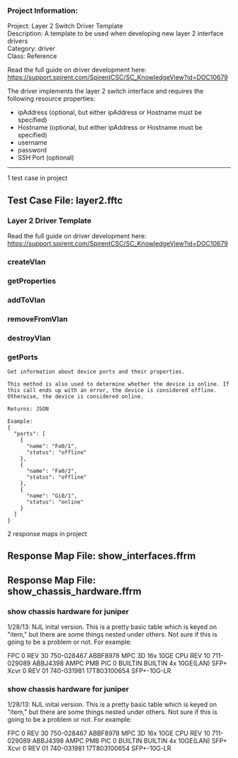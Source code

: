 ### Project Information:
Project: Layer 2 Switch Driver Template  
Description: A template to be used when developing new layer 2 interface drivers  
Category: driver  
Class: Reference  
  
Read the full guide on driver development here:  
https://support.spirent.com/SpirentCSC/SC_KnowledgeView?id=DOC10679  
  
The driver implements the layer 2 switch interface and requires the  
following resource properties:  
* ipAddress (optional, but either ipAddress or Hostname must be specified)  
* Hostname (optional, but either ipAddress or Hostname must be specified)  
* username  
* password  
* SSH Port (optional)
 ----
1 test case in project
## Test Case File: layer2.fftc
### Layer 2 Driver Template
Read the full guide on driver development here:
https://support.spirent.com/SpirentCSC/SC_KnowledgeView?id=DOC10679
### createVlan
### getProperties
### addToVlan
### removeFromVlan
### destroyVlan
### getPorts
```
Get information about device ports and their properties.

This method is also used to determine whether the device is online. If this call ends up with an error, the device is considered offline. Otherwise, the device is considered online.

Returns: JSON

Example:
{
  "ports": [
    {
      "name": "Fa0/1",
      "status": "offline"
    },
    {
      "name": "Fa0/2",
      "status": "offline"
    },
    {
      "name": "Gi0/1",
      "status": "online"
    }
  ]
}
```

2 response maps in project
## Response Map File: show_interfaces.ffrm
## Response Map File: show_chassis_hardware.ffrm
### show chassis hardware for juniper
1/28/13: NJL inital version.  This is a pretty basic table which is keyed on "item," but there are some things nested under others.  Not sure if this is going to be a problem or not.  For example:

FPC 0            REV 30   750-028467   ABBF8978          MPC 3D 16x 10GE
  CPU            REV 10   711-029089   ABBJ4398          AMPC PMB
  PIC 0                   BUILTIN      BUILTIN           4x 10GE(LAN) SFP+
    Xcvr 0       REV 01   740-031981   17T803100654      SFP+-10G-LR
### show chassis hardware for juniper
1/28/13: NJL inital version.  This is a pretty basic table which is keyed on "item," but there are some things nested under others.  Not sure if this is going to be a problem or not.  For example:

FPC 0            REV 30   750-028467   ABBF8978          MPC 3D 16x 10GE
  CPU            REV 10   711-029089   ABBJ4398          AMPC PMB
  PIC 0                   BUILTIN      BUILTIN           4x 10GE(LAN) SFP+
    Xcvr 0       REV 01   740-031981   17T803100654      SFP+-10G-LR
